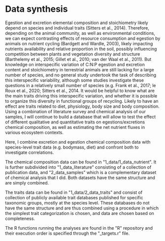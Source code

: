 # Data synthesis

Egestion and excretion elemental composition and stoichiometry likely depend on species and individual
traits (Sitters et al., 2014). Therefore, depending on the animal community, as well as environmental conditions,
we can expect contrasting effects of resource consumption and egestion by animals on nutrient cycling
(Bardgett and Wardle, 2003), likely impacting nutrients availability and relative proportion in the soil, possibly
influencing competition between plants and vegetation diversity and structure (Barthelemy et al., 2015;
Gillet et al., 2010; van der Waal et al., 2011). But knowledge on interspecific variation of C:N:P egestion and
excretion content and stoichiometry in terrestrial animals are still lacking for a large number of species, and no
general study undertook the task of describing this interspecific variability, although some studies investigate
these questions in a relatively small number of species (e.g. Frank et al., 2017; le Roux et al., 2020; Sitters et al.,
2014. It would be helpful to know what are the main traits driving this interspecific variation, and whether it
is possible to organize this diversity in functional groups of recycling. Likely to have an effect are traits related
to diet, physiology, body size and body composition. Using a combination of literature survey and chemical
analysis of our samples, I will continue to build a database that will allow to test the effect of different
qualitative and quantitative traits on egestions/excretions chemical composition, as well as estimating the net
nutrient fluxes in various ecosystem contexts. 

Here, I combine excretion and egestion chemical composition data with species-level trait data (e.g. bodymass, diet) and confront both to investigate correlations.

The chemical composition data can be found in "1_data/1_data_nutrient". It is further subdivided into "1_data_literature" consisting of a collection of publication data, and "2_data_samples" which is a complementary dataset of chemical analysis that I did. Both datasets have the same structure and are simply combined.

The traits data can be found in "1_data/2_data_traits" and consist of collection of publicly available trait databases published for specific taxonomic groups, mostly at the species level. These databases do not have the same structure and are thus combined using a procedure in which the simplest trait categorization is chosen, and data are chosen based on completeness.

The R functions running the analyses are found in the "R" repository and their execution order is specified through the "_targets.r" file.



